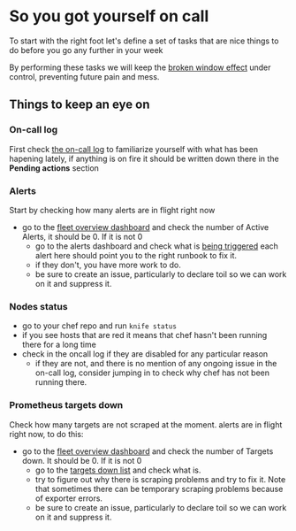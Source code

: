 # So you got yourself on call

To start with the right foot let's define a set of tasks that are nice things to do before you go any further in your week

By performing these tasks we will keep the [broken window effect](https://en.wikipedia.org/wiki/Broken_windows_theory) under control, preventing future pain and mess.

## Things to keep an eye on

### On-call log

First check [the on-call log](https://docs.google.com/document/d/1nWDqjzBwzYecn9Dcl4hy1s4MLng_uMq-8yGRMxtgK6M/edit#heading=h.nmt24c52ggf5) to familiarize yourself with what has been hapening lately, if anything is on fire it should be written down there in the **Pending actions** section

### Alerts

Start by checking how many alerts are in flight right now

-   go to the [fleet overview dashboard](https://dashboards.gitlab.net/dashboard/db/fleet-overview) and check the number of Active Alerts, it should be 0. If it is not 0
    -   go to the alerts dashboard and check what is [being triggered](https://prometheus.gitlab.com/alerts) each alert here should point you to the right runbook to fix it.
    -   if they don't, you have more work to do.
    -   be sure to create an issue, particularly to declare toil so we can work on it and suppress it.

### Nodes status

-   go to your chef repo and run `knife status`
-   if you see hosts that are red it means that chef hasn't been running there for a long time
-   check in the oncall log if they are disabled for any particular reason
    -   if they are not, and there is no mention of any ongoing issue in the on-call log, consider jumping in to check why chef has not been running there.

### Prometheus targets down

Check how many targets are not scraped at the moment. alerts are in flight right now, to do this:

-   go to the [fleet overview dashboard](https://dashboards.gitlab.net/dashboard/db/fleet-overview) and check the number of Targets down. It should be 0. If it is not 0
    -   go to the [targets down list](https://prometheus.gitlab.com/consoles/up.html) and check what is.
    -   try to figure out why there is scraping problems and try to fix it. Note that sometimes there can be temporary scraping problems because of exporter errors.
    -   be sure to create an issue, particularly to declare toil so we can work on it and suppress it.

